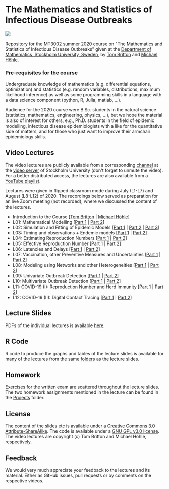 # The Mathematics and Statistics of Infectious Disease Outbreaks

![](Assets/SUlogo_small.png)

Repository for the MT3002 summer 2020 course on "The Mathematics and Statistics of Infectious Disease Outbreaks" given at the [Department of Mathematics, Stockholm University, Sweden](https://www.math.su.se), by [Tom Britton](https://staff.math.su.se/tom.britton/) and [Michael Höhle](https://staff.math.su.se/hoehle). 

### Pre-requisites for the course 

Undergraduate knowledge of mathematics (e.g. differential equations, optimization) and statistics (e.g. random variables, distributions, maximum likelihood inference) as well as some programming skills in a language with a data science component (python, R, Julia, matlab, ...).

Audience for the 2020 course were B.Sc. students in the natural science (statistics, mathematics, engineering, physics, ...), but we hope the material is also of interest for others, e.g., Ph.D. students in the field of epidemic modelling, infectious disease epidemiologists with a like for the quantitative side of matters, and for those who just want to improve their armchair epidemiology skills.

## Video Lectures

The video lectures are publicly available from a corresponding [channel](https://video.su.se/channel/The%2BMath%2Band%2BStats%2Bof%2BInfectious%2BDisease%2BOutbreaks/356471) at the [video server](https://video.su.se) of Stockholm University (don't forget to unmute the video). For a better distributed access, the lectures are also available from a [YouTube playlist](https://www.youtube.com/playlist?list=PLl_ncesshp_C-URStf-LwhYCbFGE70_jq).

Lectures were given in flipped classroom mode during July (L1-L7) and August (L8-L12) of 2020. The recordings below served as preparation for an live Zoom meeting (not recorded), where we discussed the content of the lectures.

* Introduction to the Course [[Tom Britton](https://video.su.se/media/Introduction+to+the+Course+%28Tom+Britton%29/0_scrd1q6o/356471) | [Michael Höhle](https://video.su.se/media/t/0_rqwxd9zg)]
* L01: Mathematical Modelling [[Part 1](https://video.su.se/media/L01+-+Mathematical+Modelling+%281+2%29/0_g9pf4rnh/356471) | [Part 2](https://video.su.se/media/L01+-+Mathematical+Modelling+%282+2%29/0_qdurs7hj)]
* L02: Simulation and Fitting of Epidemic Models [[Part 1](https://video.su.se/media/L02+-+Simulation+and+Fitting+of+Epidemic+Models+%281+3%29/0_j0v2lslj) | [Part 2](https://video.su.se/media/L02+-+Simulation+and+Fitting+of+Epidemic+Models+%282+3%29/0_p4629rt7) | [Part 3](https://video.su.se/media/L02+-+Simulation+and+Fitting+of+Epidemic+Models+%283+3%29/0_3yjyzq0q)]
* L03: Timing and observations + Endemic models [[Part 1](https://video.su.se/media/L03+-+Timing+and+observations+%2B+Endemic+models+%281+2%29/0_10homfzz) | [Part 2](https://video.su.se/media/L03+-+Timing+and+observations+%2B+Endemic+models+%282+2%29/0_1p5i3vsj/356471)]
* L04: Estimating Reproduction Numbers [[Part 1](https://video.su.se/media/L04+-+Estimation+reproduction+numbers+%281+2%29/0_w12jeszk) | [Part 2](https://video.su.se/media/L04+-+Estimating+Reproduction+Numbers+%282+2%29/0_bopogny5)]
* L05: Effective Reproduction Number [[Part 1](https://video.su.se/media/L05+-+Effective+Reproduction+Number+%281+2%29/0_u3b1j7rk) | [Part 2](https://video.su.se/media/L05+-+Effective+Reproduction+Number+%282+2%29/0_38cwcho8)]
* L06: Latencies and Delays [[Part 1](https://video.su.se/media/+L06+-+Latencies+and+Delays+%281+2%29/0_vrzkcn4s) | [Part 2](https://video.su.se/media/L06+-+Latencies+and+Delays+%282+2%29/0_0xu0jgzy)]
* L07: Vaccination, other Preventive Measures and Uncertainties [[Part 1](https://video.su.se/media/L07+-+Vaccination%2C+other+preventive+measures+and+uncertainties+%281+2%29/0_9oson513/356471) | [Part 2](https://video.su.se/media/L07+-+Vaccination%2C+other+preventive+measures+and+uncertainties+%282+2%29/0_7rrq3ug7/356471)]
* L08: Modeling using Networks and other Heterogeneities [[Part 1](https://video.su.se/media/L08+-+Modeling+using+networks+and+other+heterogeneities+%281+2%29/0_y4jqv270/356471) | [Part 2](https://video.su.se/media/L08+-+Modeling+using+networks+and+other+heterogeneities+%282+2%29/0_0mweom9s/356471)]
* L09: Univariate Outbreak Detection [[Part 1](https://video.su.se/media/L09+-+Univariate+outbreak+detection+%281+2%29/0_imgomlwy/356471) | [Part 2](https://video.su.se/media/L09+-+Univariate+outbreak+detection+%282+2%29/0_ifu44eas/356471)]
* L10: Multivariate Outbreak Detection [[Part 1](https://video.su.se/media/L10+-+Multivariate+outbreak+detection+%281+2%29/0_uithqyum) | [Part 2](https://video.su.se/media/L10+-+Multivariate+outbreak+detection+%282+2%29/0_mmol88iy)]
* L11: COVID-19 (I): Reproduction Number and Herd Immunity [[Part 1](https://video.su.se/media/L11+-+COVID-19+%281+2%29/0_dk0ztmz6/356471) | [Part 2](https://video.su.se/media/L11+-+COVID-19+%282+2%29/0_j1xks7xm)]
* L12: COVID-19 (II): Digital Contact Tracing [[Part 1](https://video.su.se/media/L12+-+Digital+Contact+Tracing+%281+2%29/0_9chh75x5) | [Part 2](https://video.su.se/media/L12+-+Digital+Contact+Tracing+%282+2%29/0_pbdfeaov)]

## Lecture Slides

PDFs of the individual lectures is available [here](https://github.com/hoehleatsu/mt3002-summer2020/tree/master/Lectures). 

## R Code

R code to produce the graphs and tables of the lecture slides is available for many of the lectures from the same [folders](https://github.com/hoehleatsu/mt3002-summer2020/tree/master/Lectures) as the lecture slides.

## Homework

Exercises for the written exam are scattered throughout the lecture slides. The two homework assignments mentioned in the lecture can be found in the [Projects](https://github.com/hoehleatsu/mt3002-summer2020/tree/master/Projects) folder. 

## License 

The content of the slides etc is available under a [Creative Commons 3.0 Attribute-ShareAlike](https://creativecommons.org/licenses/by-sa/3.0/). The code is available under a [GNU GPL v3.0 license](https://www.gnu.org/licenses/gpl-3.0.html). The video lectures are copyright (c) Tom Britton and Michael Höhle, respectively.

## Feedback

We would very much appreciate your feedback to the lectures and its material. Either as GitHub issues, pull requests or by comments on the respective videos.
